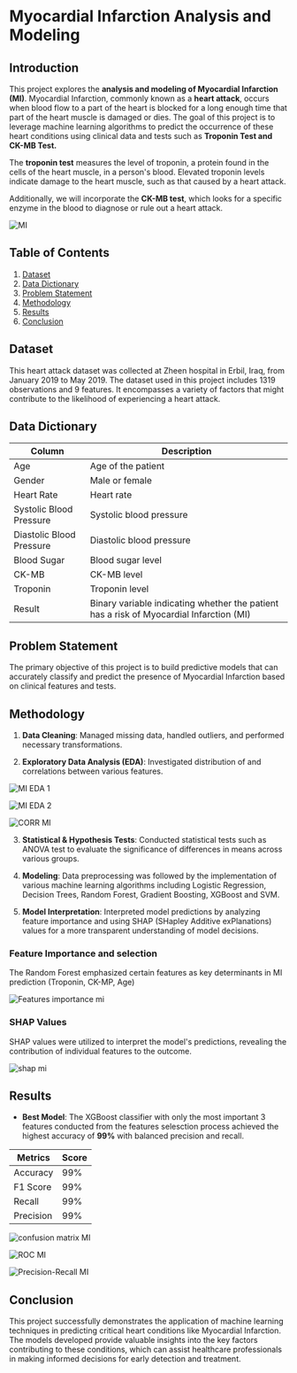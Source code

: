 # Myocardial Infarction Analysis and Modeling

## Introduction
This project explores the **analysis and modeling of Myocardial Infarction (MI)**. Myocardial Infarction, commonly known as a **heart attack**, occurs when blood flow to a part of the heart is blocked for a long enough time that part of the heart muscle is damaged or dies. The goal of this project is to leverage machine learning algorithms to predict the occurrence of these heart conditions using clinical data and tests such as **Troponin Test and CK-MB Test.**

The **troponin test** measures the level of troponin, a protein found in the cells of the heart muscle, in a person's blood. Elevated troponin levels indicate damage to the heart muscle, such as that caused by a heart attack.

Additionally, we will incorporate the **CK-MB test**, which looks for a specific enzyme in the blood to diagnose or rule out a heart attack. 

![MI](https://github.com/user-attachments/assets/9d121d35-4f10-4cfc-be92-8f0622a26078)

## Table of Contents
1. [Dataset](#dataset)
2. [Data Dictionary](#data-dictionary)
3. [Problem Statement](#problem-statement)
4. [Methodology](#methodology)
5. [Results](#results)
6. [Conclusion](#conclusion)

## Dataset
This heart attack dataset was collected at Zheen hospital in Erbil, Iraq, from January 2019 to May 2019. The dataset used in this project includes 1319 observations and 9 features. It encompasses a variety of factors that might contribute to the likelihood of experiencing a heart attack.

## Data Dictionary
| Column            | Description                                                                                 |
|-------------------|---------------------------------------------------------------------------------------------|
| Age                      | Age of the patient                                                                              | Continuous                                                                            |
| Gender                   | Male or female                                                                                  | Nominal                                                                              |
| Heart Rate               | Heart rate                                                                                      | Continuous (In medical research, often considered continuous due to many possible values) |
| Systolic Blood Pressure  | Systolic blood pressure                                                                         | Continuous                                                                            |
| Diastolic Blood Pressure | Diastolic blood pressure                                                                        | Continuous                                                                            |
| Blood Sugar              | Blood sugar level                                                                              | Continuous                                                                            |
| CK-MB                    | CK-MB level                                                                                    | Continuous                                                                            |
| Troponin                 | Troponin level                                                                                  | Continuous                                                                            |
| Result                   | Binary variable indicating whether the patient has a risk of Myocardial Infarction (MI)        | Binary: "1" means "Yes", "0" means "No"                                               |

## Problem Statement
The primary objective of this project is to build predictive models that can accurately classify and predict the presence of Myocardial Infarction based on clinical features and tests.

## Methodology
1. **Data Cleaning**: Managed missing data, handled outliers, and performed necessary transformations.

2. **Exploratory Data Analysis (EDA)**: Investigated distribution of and correlations between various features.

![MI EDA 1](https://github.com/user-attachments/assets/84c17ef2-8e8e-4122-93fa-bf5346cfa4a4)

![MI EDA 2](https://github.com/user-attachments/assets/b3f39895-3150-4c2c-84b5-c76735d4be3d)

![CORR MI](https://github.com/user-attachments/assets/870b08e9-236d-4193-bacc-5936e2e37fff)


3. **Statistical & Hypothesis Tests**: Conducted statistical tests such as ANOVA test to evaluate the significance of differences in means across various groups.

4. **Modeling**: Data preprocessing was followed by the implementation of various machine learning algorithms including Logistic Regression, Decision Trees, Random Forest, Gradient Boosting, XGBoost and SVM.

5. **Model Interpretation**:
   Interpreted model predictions by analyzing feature importance and using SHAP (SHapley Additive exPlanations) values for a more transparent understanding of model decisions.

### Feature Importance and selection
The Random Forest emphasized certain features as key determinants in MI prediction (Troponin, CK-MP, Age)

![Features importance mi](https://github.com/user-attachments/assets/9899c27c-8f15-4042-ad6d-afd2ce85b65e)


### SHAP Values
SHAP values were utilized to interpret the model's predictions, revealing the contribution of individual features to the outcome.

![shap mi](https://github.com/user-attachments/assets/47565eea-28b9-4b6b-9f75-f5a59559b244)

## Results
- **Best Model**: The XGBoost classifier with only the most important 3 features conducted from the features selesction process achieved the highest accuracy of **99%** with balanced precision and recall.

| Metrics     	    | Score  |
|------------------|--------|
| Accuracy     	| 99%    |
| F1 Score    	    | 99%    |
| Recall           | 99%    |
| Precision        | 99%    |

![confusion matrix MI](https://github.com/user-attachments/assets/6b992740-a41f-475f-ba7d-653bd50eeb68)


![ROC MI](https://github.com/user-attachments/assets/a2335f31-11d4-4ce6-88d9-0fc6b1857157)

![Precision-Recall MI](https://github.com/user-attachments/assets/ec1c575a-2318-49fb-9cc6-937a072c66ac)


## Conclusion
This project successfully demonstrates the application of machine learning techniques in predicting critical heart conditions like Myocardial Infarction. The models developed provide valuable insights into the key factors contributing to these conditions, which can assist healthcare professionals in making informed decisions for early detection and treatment.
